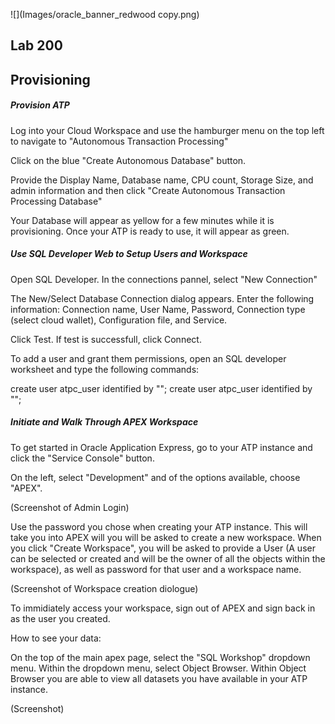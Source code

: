 ![](Images/oracle_banner_redwood copy.png)
## Lab 200
## Provisioning
##### Provision ATP

Log into your Cloud Workspace and use the hamburger menu on the top left to navigate to "Autonomous Transaction Processing" 

Click on the blue "Create Autonomous Database" button.

Provide the Display Name, Database name, CPU count, Storage Size, and admin information and then click "Create Autonomous Transaction Processing Database"

Your Database will appear as yellow for a few minutes while it is provisioning.  Once your ATP is ready to use, it will appear as green.


##### Use SQL Developer Web to Setup Users and Workspace

Open SQL Developer.  In the connections pannel, select "New Connection"

The New/Select Database Connection dialog appears. Enter the following information: Connection name, User Name, Password, Connection type (select cloud wallet), Configuration file, and Service.

Click Test.  If test is successfull, click Connect.

To add a user and grant them permissions, open an SQL developer worksheet and type the following commands:

create user atpc_user identified by "<password>";
create user atpc_user identified by "<password>";
  

##### Initiate and Walk Through APEX Workspace

To get started in Oracle Application Express, go to your ATP instance and click the "Service Console" button.

On the left, select "Development" and of the options available, choose "APEX".

(Screenshot of Admin Login)

Use the password you chose when creating your ATP instance.  This will take you into APEX will you will be asked to create a new workspace.  When you click "Create Workspace", you will be asked to provide a User (A user can be selected or created and will be the owner of all the objects within the workspace), as well as password for that user and a workspace name.

(Screenshot of Workspace creation diologue)

To immidiately access your workspace, sign out of APEX and sign back in as the user you created.

How to see your data:

On the top of the main apex page, select the "SQL Workshop" dropdown menu. Within the dropdown menu, select Object Browser.  Within Object Browser you are able to view all datasets you have available in your ATP instance. 

(Screenshot)


